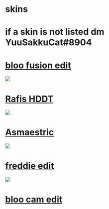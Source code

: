 # skins
# if a skin is not listed dm YuuSakkuCat#8904

# [bloo fusion edit](https://tsp.s-ul.eu/XXBKI5nF)
![](https://i.imgur.com/BtlyDKH.jpg)

# [Rafis HDDT](https://tsp.s-ul.eu/A7qvleVJ)
![](https://i.imgur.com/eWh2woS.jpg)

# [Asmaestric](https://tsp.s-ul.eu/vjoEwY2l)
![](https://i.imgur.com/R668Nfi.jpg)

# [freddie edit](https://tsp.s-ul.eu/auL727Nd)
![](https://i.imgur.com/wgFfwcW.jpg)

# [bloo cam edit](https://drive.google.com/file/d/1K7Lo4HiUE4HW-hKIaKN6sR1kiaLG8awp/view?usp=sharing)




